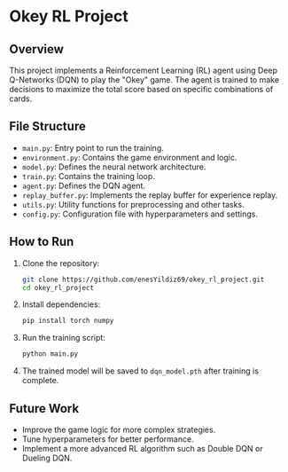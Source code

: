 # Okey RL Project

## Overview
This project implements a Reinforcement Learning (RL) agent using Deep Q-Networks (DQN) to play the "Okey" game. The agent is trained to make decisions to maximize the total score based on specific combinations of cards.

## File Structure
- `main.py`: Entry point to run the training.
- `environment.py`: Contains the game environment and logic.
- `model.py`: Defines the neural network architecture.
- `train.py`: Contains the training loop.
- `agent.py`: Defines the DQN agent.
- `replay_buffer.py`: Implements the replay buffer for experience replay.
- `utils.py`: Utility functions for preprocessing and other tasks.
- `config.py`: Configuration file with hyperparameters and settings.

## How to Run
1. Clone the repository:
    ```bash
    git clone https://github.com/enesYildiz69/okey_rl_project.git
    cd okey_rl_project
    ```

2. Install dependencies:
    ```bash
    pip install torch numpy
    ```

3. Run the training script:
    ```bash
    python main.py
    ```

4. The trained model will be saved to `dqn_model.pth` after training is complete.

## Future Work
- Improve the game logic for more complex strategies.
- Tune hyperparameters for better performance.
- Implement a more advanced RL algorithm such as Double DQN or Dueling DQN.
